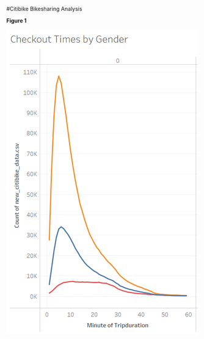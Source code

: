 #Citibike Bikesharing Analysis




**Figure 1**

![CheckoutTimesbyGender](CheckoutTimesbyGender.png)
